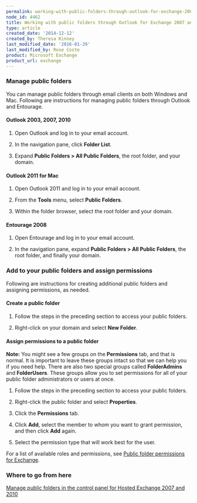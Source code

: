 ```yaml
---
permalink: working-with-public-folders-through-outlook-for-exchange-2007-and-2010/
node_id: 4462
title: Working with public folders through Outlook for Exchange 2007 and 2010
type: article
created_date: '2014-12-12'
created_by: Theresa Kinney
last_modified_date: '2016-01-29'
last_modified_by: Rose Coste
product: Microsoft Exchange
product_url: exchange
---
```


### Manage public folders

You can manage public folders through email clients on both Windows and
Mac. Following are instructions for managing public folders through
Outlook and Entourage.

#### Outlook 2003, 2007, 2010

1. Open Outlook and log in to your email account.

2. In the navigation pane, click **Folder List**.

3. Expand **Public Folders > All Public Folders**, the root
   folder, and your domain.

#### Outlook 2011 for Mac

1. Open Outlook 2011 and log in to your email account.

2. From the **Tools** menu, select **Public Folders**.

3. Within the folder browser, select the root folder and your domain.

#### Entourage 2008

1. Open Entourage and log in to your email account.

2. In the navigation pane, expand **Public Folders > All Public
   Folders**, the root folder, and finally your domain.

### Add to your public folders and assign permissions

Following are instructions for creating additional public folders and
assigning permissions, as needed.

#### Create a public folder

1.  Follow the steps in the preceding section to access your
    public folders.

2.  Right-click on your domain and select **New Folder**.

#### Assign permissions to a public folder

**Note:** You might see a few groups on the **Permissions** tab, and
that is normal. It is important to leave these groups intact so that we
can help you if you need help. There are also two special groups
called **FolderAdmins** and **FolderUsers**. These groups allow you to
set permissions for all of your public folder administrators or users at
once.

1. Follow the steps in the preceding section to access your public
   folders.

2. Right-click the public folder and select **Properties**.

3. Click the **Permissions** tab.

4. Click **Add**, select the member to whom you want to grant
   permission, and then click **Add** again.

5. Select the permission type that will work best for the user.

  For a list of available roles and permissions, see [Public folder permissions for Exchange](/how-to/public-folder-permissions-for-exchange).

### Where to go from here

[Manage public folders in the control panel for Hosted Exchange 2007 and 2010](/how-to/manage-public-folders-in-the-control-panel-for-hosted-exchange-2007-and-2010)
